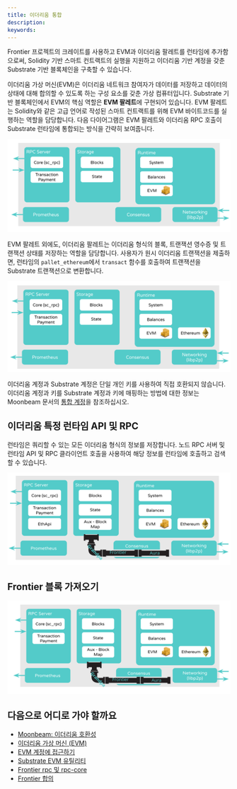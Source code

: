 ```yaml
---
title: 이더리움 통합
description:
keywords:
---
```


Frontier 프로젝트의 크레이트를 사용하고 EVM과 이더리움 팔레트를 런타임에 추가함으로써, Solidity 기반 스마트 컨트랙트의 실행을 지원하고 이더리움 기반 계정을 갖춘 Substrate 기반 블록체인을 구축할 수 있습니다.

이더리움 가상 머신(EVM)은 이더리움 네트워크 참여자가 데이터를 저장하고 데이터의 상태에 대해 합의할 수 있도록 하는 구성 요소를 갖춘 가상 컴퓨터입니다.
Substrate 기반 블록체인에서 EVM의 핵심 역할은 **EVM 팔레트**에 구현되어 있습니다.
EVM 팔레트는 Solidity와 같은 고급 언어로 작성된 스마트 컨트랙트를 위해 EVM 바이트코드를 실행하는 역할을 담당합니다.
다음 다이어그램은 EVM 팔레트와 이더리움 RPC 호출이 Substrate 런타임에 통합되는 방식을 간략히 보여줍니다.

![이더리움 호환 런타임 아키텍처](/media/images/docs/tutorials/evm-ethereum/pallet-evm.png)

EVM 팔레트 외에도, 이더리움 팔레트는 이더리움 형식의 블록, 트랜잭션 영수증 및 트랜잭션 상태를 저장하는 역할을 담당합니다.
사용자가 원시 이더리움 트랜잭션을 제출하면, 런타임의 `pallet_ethereum`에서 `transact` 함수를 호출하여 트랜잭션을 Substrate 트랜잭션으로 변환합니다.

![이더리움 팔레트](/media/images/docs/tutorials/evm-ethereum/pallet-ethereum.png)

이더리움 계정과 Substrate 계정은 단일 개인 키를 사용하여 직접 호환되지 않습니다.
이더리움 계정과 키를 Substrate 계정과 키에 매핑하는 방법에 대한 정보는 Moonbeam 문서의 [통합 계정](https://docs.moonbeam.network/learn/unified-accounts/#substrate-evm-compatible-blockchain)을 참조하십시오.

## 이더리움 특정 런타임 API 및 RPC

런타임은 쿼리할 수 있는 모든 이더리움 형식의 정보를 저장합니다.
노드 RPC 서버 및 런타임 API 및 RPC 클라이언트 호출을 사용하여 해당 정보를 런타임에 호출하고 검색할 수 있습니다.

![이더리움 형식의 정보에 접근하기 위한 원격 프로시저 호출](/media/images/docs/tutorials/evm-ethereum/rpc.png)

## Frontier 블록 가져오기

![블록 가져오기 과정](/media/images/docs/tutorials/evm-ethereum/block-import.png)

## 다음으로 어디로 가야 할까요

- [Moonbeam: 이더리움 호환성](https://docs.moonbeam.network/learn/features/eth-compatibility/)
- [이더리움 가상 머신 (EVM)](https://ethereum.org/en/developers/docs/evm/)
- [EVM 계정에 접근하기](/tutorials/integrate-with-tools/access-evm-accounts/)
- [Substrate EVM 유틸리티](https://github.com/paritytech/frontier/blob/master/template/utils/README.md#substrate-evm-utilities)
- [Frontier rpc 및 rpc-core](https://github.com/paritytech/frontier/tree/master/client/)
- [Frontier 합의](https://github.com/paritytech/frontier/tree/master/primitives/consensus)